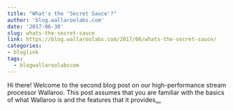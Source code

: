 ```yaml
---
title: "What's the 'Secret Sauce'?"
author: 'blog.wallaroolabs.com'
date: '2017-06-30'
slug: whats-the-secret-sauce
link: https://blog.wallaroolabs.com/2017/06/whats-the-secret-sauce/
categories:
- bloglink
tags:
  - blogwallaroolabscom
---
```


Hi there! Welcome to the second blog post on our high-performance stream processor Wallaroo. This post assumes that you are familiar with the basics of what Wallaroo is and the features that it provides[... <i class="fas fa-external-link-alt"></i>](https://blog.wallaroolabs.com/2017/06/whats-the-secret-sauce/)

